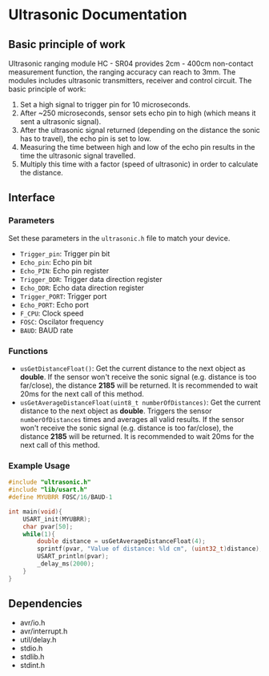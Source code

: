 # Ultrasonic Documentation

## Basic principle of work
Ultrasonic ranging module HC - SR04 provides 2cm - 400cm non-contact measurement function, the ranging accuracy can reach to 3mm. 
The modules includes ultrasonic transmitters, receiver and control circuit. 
The basic principle of work: 
1. Set a high signal to trigger pin for 10 microseconds.
1. After ~250 microseconds, sensor sets echo pin to high (which means it sent a ultrasonic signal).
1. After the ultrasonic signal returned (depending on the distance the sonic has to travel), the echo pin is set to low.
1. Measuring the time between high and low of the echo pin results in the time the ultrasonic signal travelled.
1. Multiply this time with a factor (speed of ultrasonic) in order to calculate the distance.

## Interface
### Parameters
Set these parameters in the `ultrasonic.h` file to match your device.
* `Trigger_pin`: Trigger pin bit
* `Echo_pin`: Echo pin bit
* `Echo_PIN`: Echo pin register
* `Trigger_DDR`: Trigger data direction register
* `Echo_DDR`: Echo data direction register
* `Trigger_PORT`: Trigger port
* `Echo_PORT`: Echo port
* `F_CPU`: Clock speed
* `FOSC`: Oscilator frequency
* `BAUD`: BAUD rate

### Functions
* `usGetDistanceFloat()`: Get the current distance to the next object as **double**. If the sensor won't receive the sonic signal (e.g. distance is too far/close), the distance **2185** will be returned. It is recommended to wait 20ms for the next call of this method.
* `usGetAverageDistanceFloat(uint8_t numberOfDistances)`: Get the current distance to the next object as **double**. Triggers the sensor `numberOfDistances` times and averages all valid results. If the sensor won't receive the sonic signal (e.g. distance is too far/close), the distance **2185** will be returned. It is recommended to wait 20ms for the next call of this method.

### Example Usage
```c++
#include "ultrasonic.h"
#include "lib/usart.h"
#define MYUBRR FOSC/16/BAUD-1

int main(void){
    USART_init(MYUBRR);
    char pvar[50];
    while(1){
        double distance = usGetAverageDistanceFloat(4);
        sprintf(pvar, "Value of distance: %ld cm", (uint32_t)distance);
        USART_println(pvar);
        _delay_ms(2000);
    }
}
```

## Dependencies
* avr/io.h
* avr/interrupt.h
* util/delay.h
* stdio.h
* stdlib.h
* stdint.h
